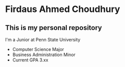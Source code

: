 # Firdaus Ahmed Choudhury
## This is my personal repository

I'm a Junior at Penn State University
- Computer Science Major
- Business Administration Minor
- Current GPA 3.xx
